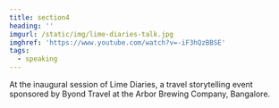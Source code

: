 ```yaml
---
title: section4
heading: ''
imgurl: /static/img/lime-diaries-talk.jpg
imghref: 'https://www.youtube.com/watch?v=-iF3hQzBBSE'
tags:
  - speaking
---
```

At the inaugural session of Lime Diaries, a travel storytelling event sponsored by Byond Travel at the Arbor Brewing Company, Bangalore.
